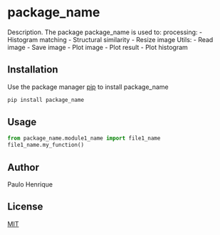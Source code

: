 # package_name

Description. 
The package package_name is used to:
	processing:
		- Histogram matching 
		- Structural similarity
		- Resize image
	Utils:
		- Read image
		- Save image
		- Plot image
		- Plot result
		- Plot histogram
## Installation

Use the package manager [pip](https://pip.pypa.io/en/stable/) to install package_name

```bash
pip install package_name
```

## Usage

```python
from package_name.module1_name import file1_name
file1_name.my_function()
```

## Author
Paulo Henrique

## License
[MIT](https://choosealicense.com/licenses/mit/)